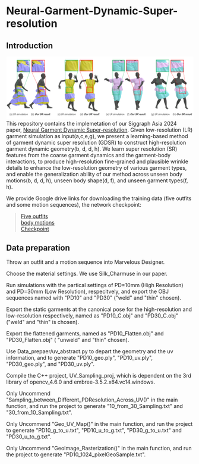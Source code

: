 # Neural-Garment-Dynamic-Super-resolution

## Introduction
![](teaser.png) <br />
This repository contains the implemetation of our Siggraph Asia 2024 paper, [Neural Garment Dynamic Super-resolution](https://github.com/MengZephyr/Neural-Garment-Dynamic-Super-resolution/blob/main/papers/GDSR_SIGA_2024.pdf). Given low-resolution (LR) garment simulation as input(a,c,e,g), we present a learning-based method of garment dynamic super resolution (GDSR) to construct high-resolution garment dynamic geometry(b, d, d, h). We learn super resolution (SR) features from the coarse garment dynamics and the garment-body interactions, to produce high-resolution fine-grained and plausible wrinkle details to enhance the low-resolution geometry of various garment types, and enable the generalization ability of our method across unseen body motions(b, d, d, h), unseen body shape(d, f), and unseen garment types(f, h).

We provide Google drive links for downloading the training data (five outfits and some motion sequences), the network checkpoint:
>[Five outfits](https://drive.google.com/drive/folders/1vNkcLLMDHyUzN40RE6x8LbNXIjQ3LspF?usp=sharing) <br />
>[body motions](https://drive.google.com/drive/folders/1tXZCJiVOuLLa2fuOlwrCKhA5_v3vY0eP?usp=sharing) <br />
>[Checkpoint](https://drive.google.com/file/d/1lrYa4SK0uH1IdjrvzjBHyD-a-tc60BCe/view?usp=sharing) <br />

## Data preparation
Throw an outfit and a motion sequence into Marvelous Designer.
 
Choose the material settings. We use Silk_Charmuse in our paper.

Run simulations with the partical settings of PD=10mm (High Resolution) and PD=30mm (Low Resolution), respecitvely, and export the OBJ sequences named with "PD10" and "PD30" ("weld" and "thin" chosen).  

Export the static garments at the canonical pose for the high-resolution and low-resolution respectively, named as "PD10_C.obj" and "PD30_C.obj" ("weld" and "thin" is chosen).

Export the flattened garments, named as "PD10_Flatten.obj" and "PD30_Flatten.obj" ( "unweld" and "thin" chosen).

Use Data_prepaer/uv_abstract.py to depart the geometry and the uv information, and to generate "PD10_geo.ply", "PD10_uv.ply", "PD30_geo.ply", and "PD30_uv.ply".
 
Compile the C++ project, UV_Sampling_proj, which is dependent on the 3rd library of opencv_4.6.0 and embree-3.5.2.x64.vc14.windows.

Only Uncommend "Sampling_between_Different_PDResolution_Across_UV()" in the main function, and run the project to generate "10_from_30_Sampling.txt" and "30_from_10_Sampling.txt".

Only Uncommend "Geo_UV_Map()" in the main function, and run the project to generate "PD10_g_to_u.txt", "PD10_u_to_g.txt", "PD30_g_to_u.txt" and "PD30_u_to_g.txt".

Only Uncommend "GeoImage_Rasterization()" in the main function, and run the project to generate "PD10_1024_pixelGeoSample.txt".

 
 
